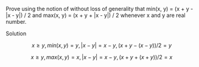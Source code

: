 Prove using the notion of without loss of generality that min(x, y) = (x + y - \|x - y\|) / 2 and max(x, y) = (x + y + \|x - y\|) / 2 whenever x and y are real number.

Solution

$$x \ge y, min(x, y) = y, \vert x - y\vert = x - y, (x + y - (x - y)) / 2 = y$$

$$x \ge y, max(x, y) = x, \vert x - y \vert = x - y, (x + y + (x + y)) / 2 = x$$